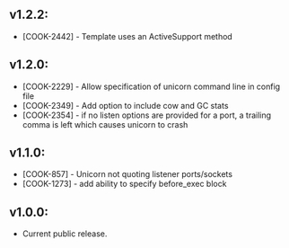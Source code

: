 ## v1.2.2:

* [COOK-2442] - Template uses an ActiveSupport method

## v1.2.0:

* [COOK-2229] - Allow specification of unicorn command line in config file
* [COOK-2349] - Add option to include cow and GC stats
* [COOK-2354] - if no listen options are provided for a port, a
  trailing comma is left which causes unicorn to crash

## v1.1.0:

* [COOK-857] - Unicorn not quoting listener ports/sockets
* [COOK-1273] - add ability to specify before_exec block

## v1.0.0:

* Current public release.
